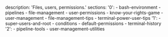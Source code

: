 description: 'Files, users, permissions.'
sections:
  '0':
    - bash-environment
    - pipelines
    - file-management
    - user-permissions
    - know-your-rights-game
    - user-management
    - file-management-tips
    - terminal-power-user-tips
  '1':
    - super-users-and-root
    - conditions
    - default-permissions
    - terminal-history
  '2':
    - pipeline-tools
    - user-management-utilities
